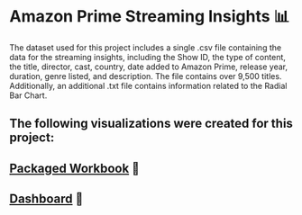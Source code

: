 # Amazon Prime Streaming Insights 📊

The dataset used for this project includes a single .csv file containing the data for the streaming insights, including the Show ID, the type of content, the title, director, cast, country, date added to Amazon Prime, release year, duration, genre listed, and description. The file contains over 9,500 titles. Additionally, an additional .txt file contains information related to the Radial Bar Chart.

The following visualizations were created for this project:
- 


## [Packaged Workbook](https://github.com/englands/Tableau/blob/main/Case%20Studies%20and%20Projects/Udemy/Amazon%20Prime%20Streaming%20Insights/Amazon%20Prime%20Streaming%20Insights.twbx) 📔

## [Dashboard](https://github.com/englands/Tableau/blob/main/Case%20Studies%20and%20Projects/Udemy/Amazon%20Prime%20Streaming%20Insights/Amazon%20Prime%20Streaming%20Insights%20Dashboard.png) 📔
